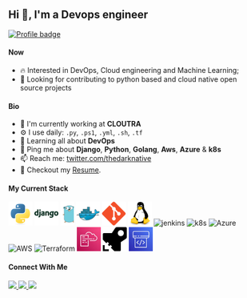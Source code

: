 ## Hi 👋, I'm a Devops engineer 
[![Profile badge](https://www.codewars.com/users/thedarknative/badges/large)](https://www.codewars.com/users/thedarknative)


#### Now
- :fire: Interested in DevOps, Cloud engineering and Machine Learning;
- :calendar: Looking for contributing to python based and cloud native open source projects 

#### Bio

- 🏢 I'm currently working at **CLOUTRA**
- ⚙️ I use daily: `.py`, `.ps1`, `.yml`, `.sh`,  `.tf`
- 🌱 Learning all about **DevOps**
- 💬 Ping me about **Django**, **Python**, **Golang**, **Aws**, **Azure** & **k8s**
- 📫 Reach me: [twitter.com/thedarknative](https://twitter.com/thedarknative)
- 📝 Checkout my [Resume](files/resume.pdf).

#### My Current Stack

<img height="48" src="img/python-original.svg" alt="python"> <img height="48" src="img/django-plain-wordmark.svg" alt="Django"> <img height="48" src="img/golang-gopher.svg" alt="golang"> <img height="48" src="img/docker-original.svg" alt="Docker"> <img height="48" src="img/git-original.svg" alt="Git"> <img height="48" src="img/linux-original.svg" alt="linux"> <img height="48" src="icon8-jenkins.svg" alt="jenkins"> <img height="48" src="img/icon8-kubernetes.svg" alt="k8s"> <img height="48" src="img/icon8-azure.svg" alt="Azure"> <img height="48" src="img/icon8-amazon-web-services.svg" alt="AWS"> <img height="48" src="img/icon8-terraform.svg" alt="Terraform"> <img height="48" src="img/cloudformation.svg" alt="Cloudformation"> <img height="48" src="img/azure-pipelines.svg" alt="Azure Pipeline"> <img height="48" src="img/aws-codepipeline.svg" alt="Codepipeline">

#### Connect With Me

<p left="center">
<a href="https://twitter.com/thedarknative">
  <img src="https://img.shields.io/badge/twitter-%231DA1F2.svg?&style=for-the-badge&logo=twitter&logoColor=white" height=25>
</a> 
<a href="https://www.linkedin.com/in/thedarknative/">
  <img src="https://img.shields.io/badge/linkedin-%230077B5.svg?&style=for-the-badge&logo=linkedin&logoColor=white" height=25>
</a> 
<a href="mailto:ekeziegibson@gmail.com">
  <img src="	https://img.shields.io/badge/Gmail-D14836?style=for-the-badge&logo=gmail&logoColor=white" height=25>
</a>
</p>